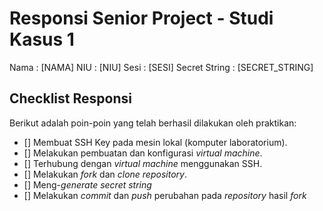 # Responsi Senior Project - Studi Kasus 1

Nama : [NAMA]
NIU : [NIU]
Sesi : [SESI]
Secret String : [SECRET_STRING]

## Checklist Responsi

Berikut adalah poin-poin yang telah berhasil dilakukan oleh praktikan:

- [] Membuat SSH Key pada mesin lokal (komputer laboratorium).
- [] Melakukan pembuatan dan konfigurasi _virtual machine_.
- [] Terhubung dengan _virtual machine_ menggunakan SSH.
- [] Melakukan _fork_ dan _clone_ _repository_.
- [] Meng-_generate_ _secret string_
- [] Melakukan _commit_ dan _push_ perubahan pada _repository_ hasil _fork_
